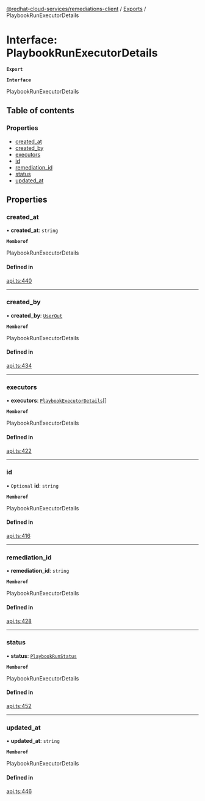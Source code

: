[@redhat-cloud-services/remediations-client](../README.md) / [Exports](../modules.md) / PlaybookRunExecutorDetails

# Interface: PlaybookRunExecutorDetails

**`Export`**

**`Interface`**

PlaybookRunExecutorDetails

## Table of contents

### Properties

- [created\_at](PlaybookRunExecutorDetails.md#created_at)
- [created\_by](PlaybookRunExecutorDetails.md#created_by)
- [executors](PlaybookRunExecutorDetails.md#executors)
- [id](PlaybookRunExecutorDetails.md#id)
- [remediation\_id](PlaybookRunExecutorDetails.md#remediation_id)
- [status](PlaybookRunExecutorDetails.md#status)
- [updated\_at](PlaybookRunExecutorDetails.md#updated_at)

## Properties

### created\_at

• **created\_at**: `string`

**`Memberof`**

PlaybookRunExecutorDetails

#### Defined in

[api.ts:440](https://github.com/RedHatInsights/javascript-clients/blob/master/packages/remediations/api.ts#L440)

___

### created\_by

• **created\_by**: [`UserOut`](UserOut.md)

**`Memberof`**

PlaybookRunExecutorDetails

#### Defined in

[api.ts:434](https://github.com/RedHatInsights/javascript-clients/blob/master/packages/remediations/api.ts#L434)

___

### executors

• **executors**: [`PlaybookExecutorDetails`](PlaybookExecutorDetails.md)[]

**`Memberof`**

PlaybookRunExecutorDetails

#### Defined in

[api.ts:422](https://github.com/RedHatInsights/javascript-clients/blob/master/packages/remediations/api.ts#L422)

___

### id

• `Optional` **id**: `string`

**`Memberof`**

PlaybookRunExecutorDetails

#### Defined in

[api.ts:416](https://github.com/RedHatInsights/javascript-clients/blob/master/packages/remediations/api.ts#L416)

___

### remediation\_id

• **remediation\_id**: `string`

**`Memberof`**

PlaybookRunExecutorDetails

#### Defined in

[api.ts:428](https://github.com/RedHatInsights/javascript-clients/blob/master/packages/remediations/api.ts#L428)

___

### status

• **status**: [`PlaybookRunStatus`](../enums/PlaybookRunStatus.md)

**`Memberof`**

PlaybookRunExecutorDetails

#### Defined in

[api.ts:452](https://github.com/RedHatInsights/javascript-clients/blob/master/packages/remediations/api.ts#L452)

___

### updated\_at

• **updated\_at**: `string`

**`Memberof`**

PlaybookRunExecutorDetails

#### Defined in

[api.ts:446](https://github.com/RedHatInsights/javascript-clients/blob/master/packages/remediations/api.ts#L446)
